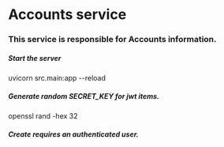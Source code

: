 # Accounts service

### This service is responsible for Accounts information.

##### Start the server

uvicorn src.main:app --reload

##### Generate random SECRET_KEY for jwt items.

openssl rand -hex 32


##### Create requires an authenticated user.